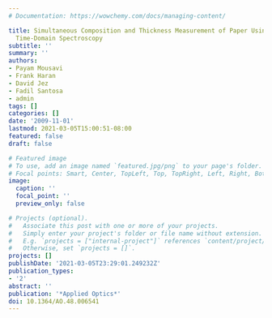 ```yaml
---
# Documentation: https://wowchemy.com/docs/managing-content/

title: Simultaneous Composition and Thickness Measurement of Paper Using Terahertz
  Time-Domain Spectroscopy
subtitle: ''
summary: ''
authors:
- Payam Mousavi
- Frank Haran
- David Jez
- Fadil Santosa
- admin
tags: []
categories: []
date: '2009-11-01'
lastmod: 2021-03-05T15:00:51-08:00
featured: false
draft: false

# Featured image
# To use, add an image named `featured.jpg/png` to your page's folder.
# Focal points: Smart, Center, TopLeft, Top, TopRight, Left, Right, BottomLeft, Bottom, BottomRight.
image:
  caption: ''
  focal_point: ''
  preview_only: false

# Projects (optional).
#   Associate this post with one or more of your projects.
#   Simply enter your project's folder or file name without extension.
#   E.g. `projects = ["internal-project"]` references `content/project/deep-learning/index.md`.
#   Otherwise, set `projects = []`.
projects: []
publishDate: '2021-03-05T23:29:01.249232Z'
publication_types:
- '2'
abstract: ''
publication: '*Applied Optics*'
doi: 10.1364/AO.48.006541
---
```

